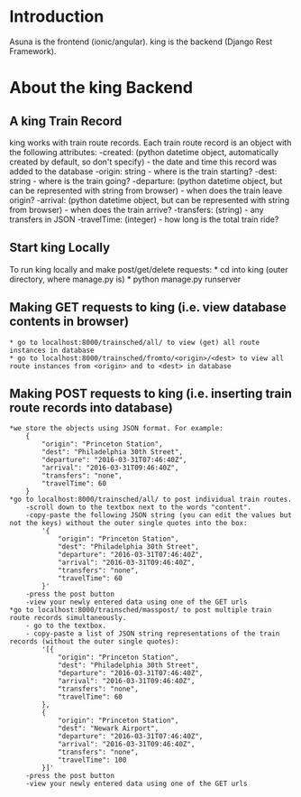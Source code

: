 # Introduction

Asuna is the frontend (ionic/angular).
king is the backend (Django Rest Framework).

# About the king Backend

## A king Train Record
king works with train route records. Each train route record is an object with the following attributes:
	-created: (python datetime object, automatically created by default, so don't specify) 
		- the date and time this record was added to the database
	-origin: string
		- where is the train starting?
	-dest: string
		- where is the train going?
	-departure: (python datetime object, but can be represented with string from browser)
		- when does the train leave origin?
	-arrival: (python datetime object, but can be represented with string from browser)
		- when does the train arrive?
	-transfers: (string)
		- any transfers in JSON
	-travelTime: (integer)
		- how long is the total train ride?

## Start king Locally

To run king locally and make post/get/delete requests:
	* cd into king (outer directory, where manage.py is)
	* python manage.py runserver

## Making GET requests to king (i.e. view database contents in browser)
	* go to localhost:8000/trainsched/all/ to view (get) all route instances in database
	* go to localhost:8000/trainsched/fromto/<origin>/<dest> to view all route instances from <origin> and to <dest> in database

## Making POST requests to king (i.e. inserting train route records into database)
	*we store the objects using JSON format. For example:
		{
	        "origin": "Princeton Station",
	        "dest": "Philadelphia 30th Street",
	        "departure": "2016-03-31T07:46:40Z",
	        "arrival": "2016-03-31T09:46:40Z",
	        "transfers": "none",
	        "travelTime": 60
   		}
   	*go to localhost:8000/trainsched/all/ to post individual train routes. 
   		-scroll down to the textbox next to the words "content". 
   		-copy-paste the following JSON string (you can edit the values but not the keys) without the outer single quotes into the box:
	   		'{
		        "origin": "Princeton Station",
		        "dest": "Philadelphia 30th Street",
		        "departure": "2016-03-31T07:46:40Z",
		        "arrival": "2016-03-31T09:46:40Z",
		        "transfers": "none",
		        "travelTime": 60
	   		}'
	   	-press the post button
	   	-view your newly entered data using one of the GET urls
	*go to localhost:8000/trainsched/masspost/ to post multiple train route records simultaneously.
		- go to the textbox. 
		- copy-paste a list of JSON string representations of the train records (without the outer single quotes):
			'[{
		        "origin": "Princeton Station",
		        "dest": "Philadelphia 30th Street",
		        "departure": "2016-03-31T07:46:40Z",
		        "arrival": "2016-03-31T09:46:40Z",
		        "transfers": "none",
		        "travelTime": 60
	   		},
	   		{
		        "origin": "Princeton Station",
		        "dest": "Newark Airport",
		        "departure": "2016-03-31T07:46:40Z",
		        "arrival": "2016-03-31T09:46:40Z",
		        "transfers": "none",
		        "travelTime": 100
	   		}]'
	   	-press the post button
	   	-view your newly entered data using one of the GET urls


